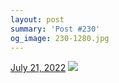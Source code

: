 ```yaml
---
layout: post
summary: 'Post #230'
og_image: 230-1280.jpg
---
```


<p>
  <time>
    <a href="/230">July 21, 2022</a>
  </time>
  <a href="/230">
    <img src="{{ site.assets_url }}/230-640.jpg" srcset="{{ site.assets_url }}/230-320.jpg 320w, {{ site.assets_url }}/230-640.jpg 640w, {{ site.assets_url }}/230-960.jpg 960w, {{ site.assets_url }}/230-1280.jpg 1280w" sizes="(min-width: 700px) 50vw, calc(100vw - 2rem)" />
  </a>
</p>
